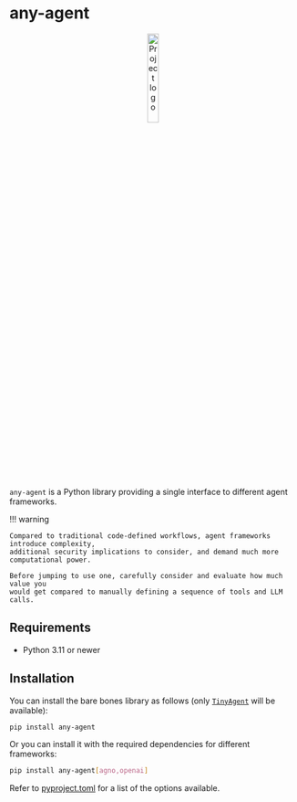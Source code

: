 # any-agent

<p align="center">
  <picture>
    <img src="./images/any-agent-logo-mark.png" width="20%" alt="Project logo"/>
  </picture>
</p>

`any-agent` is a Python library providing a single interface to different agent frameworks.

!!! warning

    Compared to traditional code-defined workflows, agent frameworks introduce complexity,
    additional security implications to consider, and demand much more computational power.

    Before jumping to use one, carefully consider and evaluate how much value you
    would get compared to manually defining a sequence of tools and LLM calls.

## Requirements

- Python 3.11 or newer

## Installation

You can install the bare bones library as follows (only [`TinyAgent`](./frameworks/tinyagent.md) will be available):

```bash
pip install any-agent
```

Or you can install it with the required dependencies for different frameworks:

```bash
pip install any-agent[agno,openai]
```

Refer to [pyproject.toml](https://github.com/mozilla-ai/any-agent/blob/main/pyproject.toml) for a list of the options available.
